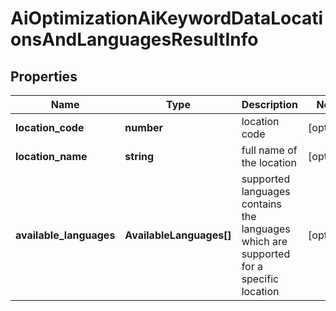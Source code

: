 # AiOptimizationAiKeywordDataLocationsAndLanguagesResultInfo

## Properties

| Name | Type | Description | Notes |
|------------ | ------------- | ------------- | -------------|
**location_code** | **number** | location code |[optional]|
**location_name** | **string** | full name of the location |[optional]|
**available_languages** | **AvailableLanguages[]** | supported languages<br>contains the languages which are supported for a specific location |[optional]|